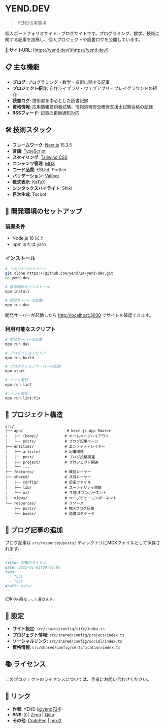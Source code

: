 # YEND.DEV

> YENDの実験場

個人ポートフォリオサイト・ブログサイトです。プログラミング、数学、技術に関する記事を投稿し、個人プロジェクトや読書ログを公開しています。

🔗 **サイトURL**: [https://yend.dev/](https://yend.dev/)

## 📋 主な機能

- **ブログ**: プログラミング・数学・技術に関する記事
- **プロジェクト紹介**: 自作ライブラリ・ウェブアプリ・プレイグラウンドの紹介
- **読書ログ**: 技術書を中心とした読書記録
- **資格情報**: 応用情報技術者試験、情報処理安全確保支援士試験合格の記録
- **RSSフィード**: 記事の更新通知対応

## 🛠 技術スタック

- **フレームワーク**: [Next.js](https://nextjs.org/) 15.3.5
- **言語**: [TypeScript](https://www.typescriptlang.org/)
- **スタイリング**: [Tailwind CSS](https://tailwindcss.com/)
- **コンテンツ管理**: [MDX](https://mdxjs.com/)
- **コード品質**: ESLint, Prettier
- **バリデーション**: [Valibot](https://valibot.dev/)
- **数式表示**: KaTeX
- **シンタックスハイライト**: Shiki
- **目次生成**: Tocbot

## 🚀 開発環境のセットアップ

### 前提条件

- Node.js 18 以上
- npm または yarn

### インストール

```bash
# リポジトリのクローン
git clone https://github.com/yend724/yend-dev.git
cd yend-dev

# 依存関係のインストール
npm install

# 開発サーバーの起動
npm run dev
```

開発サーバーが起動したら [http://localhost:3000](http://localhost:3000) でサイトを確認できます。

### 利用可能なスクリプト

```bash
# 開発サーバーの起動
npm run dev

# プロダクションビルド
npm run build

# プロダクションサーバーの起動
npm start

# リント実行
npm run lint

# リント修正
npm run lint:fix
```

## 📁 プロジェクト構造

```
src/
├── app/                    # Next.js App Router
│   ├── (home)/            # ホームページレイアウト
│   └── posts/             # ブログ記事ページ
├── entities/              # エンティティレイヤー
│   ├── article/           # 記事関連
│   ├── post/              # ブログ投稿関連
│   ├── project/           # プロジェクト関連
│   └── ...
├── features/              # 機能レイヤー
├── shared/                # 共有レイヤー
│   ├── config/            # 設定ファイル
│   ├── lib/               # ユーティリティ関数
│   └── ui/                # 共通UIコンポーネント
├── views/                 # ページビューコンポーネント
└── resources/             # リソース
    ├── posts/             # MDXブログ記事
    └── books/             # 読書ログデータ
```

## 📝 ブログ記事の追加

ブログ記事は `src/resources/posts/` ディレクトリにMDXファイルとして保存されます。

```markdown
---
title: 記事のタイトル
date: 2025-01-01T00:00:00
tags:
  - Tag1
  - Tag2
draft: false
---

記事の内容をここに書きます。
```

## 🔧 設定

- **サイト設定**: `src/shared/config/site/index.ts`
- **プロジェクト情報**: `src/shared/config/project/index.ts`
- **ソーシャルリンク**: `src/shared/config/social/index.ts`
- **資格情報**: `src/shared/config/certification/index.ts`

## 📚 ライセンス

このプロジェクトのライセンスについては、作者にお問い合わせください。

## 🔗 リンク

- **作者**: YEND ([@yend724](https://github.com/yend724))
- **SNS**: [X](https://x.com/yend724) | [Zenn](https://zenn.dev/yend724) | [Qiita](https://qiita.com/yend724)
- **その他**: [CodePen](https://codepen.io/yend24) | [mixi2](https://mixi.social/@yend724)
